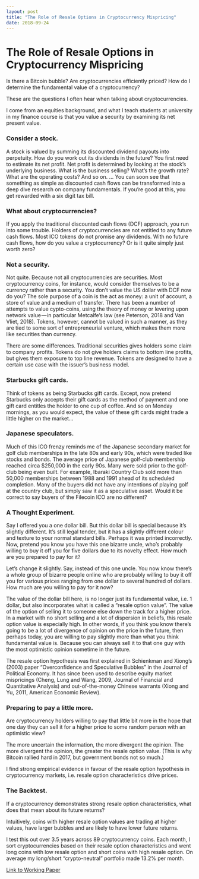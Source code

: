 ```yaml
---
layout: post
title: "The Role of Resale Options in Cryptocurrency Mispricing"
date: 2018-09-24
---
```


# The Role of Resale Options in Cryptocurrency Mispricing

Is there a Bitcoin bubble? Are cryptocurrencies efficiently priced? How do I determine the fundamental value of a cryptocurrency?

These are the questions I often hear when talking about cryptocurrencies.

I come from an equities background, and what I teach students at university in my finance course is that you value a security by examining its net present value.

### Consider a stock.

A stock is valued by summing its discounted dividend payouts into perpetuity. How do you work out its dividends in the future? You first need to estimate its net profit. Net profit is determined by looking at the stock’s underlying business. What is the business selling? What’s the growth rate? What are the operating costs? And so on. … You can soon see that something as simple as discounted cash flows can be transformed into a deep dive research on company fundamentals. If you’re good at this, you get rewarded with a six digit tax bill.

### What about cryptocurrencies?

If you apply the traditional discounted cash flows (DCF) approach, you run into some trouble. Holders of cryptocurrencies are not entitled to any future cash flows. Most ICO tokens do not promise any dividends. With no future cash flows, how do you value a cryptocurrency? Or is it quite simply just worth zero?

### Not a security.

Not quite. Because not all cryptocurrencies are securities. Most cryptocurrency coins, for instance, would consider themselves to be a currency rather than a security. You don’t value the US dollar with DCF now do you? The sole purpose of a coin is the act as money: a unit of account, a store of value and a medium of transfer. There has been a number of attempts to value cypto-coins, using the theory of money or levering upon network value — in particular Metcalfe’s law (see Peterson, 2018 and Van Vliet, 2018). Tokens, however, cannot be valued in such a manner, as they are tied to some sort of entrepreneurial venture, which makes them more like securities than currency.

There are some differences. Traditional securities gives holders some claim to company profits. Tokens do not give holders claims to bottom line profits, but gives them exposure to top line revenue. Tokens are designed to have a certain use case with the issuer’s business model.

### Starbucks gift cards.

Think of tokens as being Starbucks gift cards. Except, now pretend Starbucks only accepts their gift cards as the method of payment and one gift card entitles the holder to one cup of coffee. And so on Monday mornings, as you would expect, the value of these gift cards might trade a little higher on the market…

### Japanese speculators.

Much of this ICO frenzy reminds me of the Japanese secondary market for golf club memberships in the late 80s and early 90s, which were traded like stocks and bonds. The average price of Japanese golf-club membership reached circa $250,000 in the early 90s. Many were sold prior to the golf-club being even built. For example, Ibaraki Country Club sold more than 50,000 memberships between 1988 and 1991 ahead of its scheduled completion. Many of the buyers did not have any intentions of playing golf at the country club, but simply saw it as a speculative asset. Would it be correct to say buyers of the Filecoin ICO are no different?

### A Thought Experiment.

Say I offered you a one dollar bill. But this dollar bill is special because it’s slightly different. It’s still legal tender, but it has a slightly different colour and texture to your normal standard bills. Perhaps it was printed incorrectly. Now, pretend you know you have this one bizarre uncle, who’s probably willing to buy it off you for five dollars due to its novelty effect. How much are you prepared to pay for it?

Let’s change it slightly. Say, instead of this one uncle. You now know there’s a whole group of bizarre people online who are probably willing to buy it off you for various prices ranging from one dollar to several hundred of dollars. How much are you willing to pay for it now?

The value of the dollar bill here, is no longer just its fundamental value, i.e. 1 dollar, but also incorporates what is called a “resale option value”. The value of the option of selling it to someone else down the track for a higher price. In a market with no short selling and a lot of dispersion in beliefs, this resale option value is especially high. In other words, if you think you know there’s going to be a lot of divergence of opinion on the price in the future, then perhaps today, you are willing to pay slightly more than what you think fundamental value is. Because you can always sell it to that one guy with the most optimistic opinion sometime in the future.

The resale option hypothesis was first explained in Schienkman and Xiong’s (2003) paper “Overconfidence and Speculative Bubbles” in the Journal of Political Economy. It has since been used to describe equity market mispricings (Cheng, Lung and Wang, 2009, Journal of Financial and Quantitative Analysis) and out-of-the-money Chinese warrants (Xiong and Yu, 2011, American Economic Review).

### Preparing to pay a little more.

Are cryptocurrency holders willing to pay that little bit more in the hope that one day they can sell it for a higher price to some random person with an optimistic view?

The more uncertain the information, the more divergent the opinion. The more divergent the opinion, the greater the resale option value. (This is why Bitcoin rallied hard in 2017, but government bonds not so much.)

I find strong empirical evidence in favour of the resale option hypothesis in cryptocurrency markets, i.e. resale option characteristics drive prices.

### The Backtest.

If a cryptocurrency demonstrates strong resale option characteristics, what does that mean about its future returns?

Intuitively, coins with higher resale option values are trading at higher values, have larger bubbles and are likely to have lower future returns.

I test this out over 3.5 years across 89 cryptocurrency coins. Each month, I sort cryptocurrencies based on their resale option characteristics and went long coins with low resale option and short coins with high resale option. On average my long/short “crypto-neutral” portfolio made 13.2% per month.

[Link to Working Paper](https://papers.ssrn.com/sol3/papers.cfm?abstract_id=3253208)


